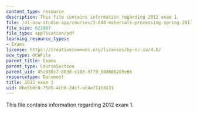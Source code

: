 ```yaml
---
content_type: resource
description: This file contains information regarding 2012 exam 1.
file: /ol-ocw-studio-app/courses/3-044-materials-processing-spring-2013/0be5b0c075854cb62dcfec4e711b8131_MIT3_044S13_2012exam1.pdf
file_size: 621987
file_type: application/pdf
learning_resource_types:
- Exams
license: https://creativecommons.org/licenses/by-nc-sa/4.0/
ocw_type: OCWFile
parent_title: Exams
parent_type: CourseSection
parent_uid: 45c930c7-8030-c183-3ff9-98d686289e66
resourcetype: Document
title: 2012 exam 1
uid: 0be5b0c0-7585-4cb6-2dcf-ec4e711b8131
---
```

This file contains information regarding 2012 exam 1.